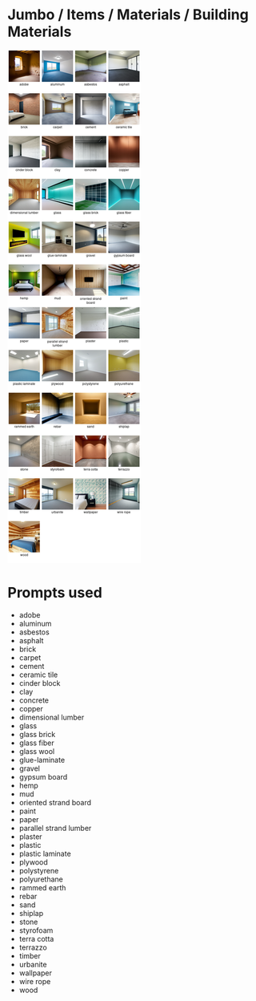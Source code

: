 # Jumbo / Items / Materials / Building Materials

![Jumbo / Items / Materials / Building Materials Stable Diffusion prompt examples](montage.png 'Jumbo / Items / Materials / Building Materials Stable Diffusion prompt examples')

# Prompts used
- adobe
- aluminum
- asbestos
- asphalt
- brick
- carpet
- cement
- ceramic tile
- cinder block
- clay
- concrete
- copper
- dimensional lumber
- glass
- glass brick
- glass fiber
- glass wool
- glue-laminate
- gravel
- gypsum board
- hemp
- mud
- oriented strand board
- paint
- paper
- parallel strand lumber
- plaster
- plastic
- plastic laminate
- plywood
- polystyrene
- polyurethane
- rammed earth
- rebar
- sand
- shiplap
- stone
- styrofoam
- terra cotta
- terrazzo
- timber
- urbanite
- wallpaper
- wire rope
- wood


